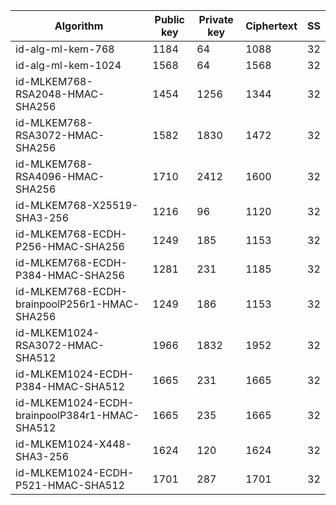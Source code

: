 | Algorithm                                     |  Public key  |  Private key |  Ciphertext  |  SS  |
| --------------------------------------------- | ------------ | ------------ |  ----------- |  --  |
| id-alg-ml-kem-768                             |     1184     |      64      |     1088     |  32  |
| id-alg-ml-kem-1024                            |     1568     |      64      |     1568     |  32  |
| id-MLKEM768-RSA2048-HMAC-SHA256               |     1454     |     1256     |     1344     |  32  |
| id-MLKEM768-RSA3072-HMAC-SHA256               |     1582     |     1830     |     1472     |  32  |
| id-MLKEM768-RSA4096-HMAC-SHA256               |     1710     |     2412     |     1600     |  32  |
| id-MLKEM768-X25519-SHA3-256                   |     1216     |      96      |     1120     |  32  |
| id-MLKEM768-ECDH-P256-HMAC-SHA256             |     1249     |     185      |     1153     |  32  |
| id-MLKEM768-ECDH-P384-HMAC-SHA256             |     1281     |     231      |     1185     |  32  |
| id-MLKEM768-ECDH-brainpoolP256r1-HMAC-SHA256  |     1249     |     186      |     1153     |  32  |
| id-MLKEM1024-RSA3072-HMAC-SHA512              |     1966     |     1832     |     1952     |  32  |
| id-MLKEM1024-ECDH-P384-HMAC-SHA512            |     1665     |     231      |     1665     |  32  |
| id-MLKEM1024-ECDH-brainpoolP384r1-HMAC-SHA512 |     1665     |     235      |     1665     |  32  |
| id-MLKEM1024-X448-SHA3-256                    |     1624     |     120      |     1624     |  32  |
| id-MLKEM1024-ECDH-P521-HMAC-SHA512            |     1701     |     287      |     1701     |  32  |
